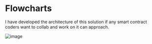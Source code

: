 # Flowcharts
I have developed the architecture of this solution if any smart contract coders want to collab and work on it can approach.

![image](https://user-images.githubusercontent.com/102839509/167109485-bceb0b3e-1dcc-44ea-bd6d-b6d8f3d4c90d.png)

